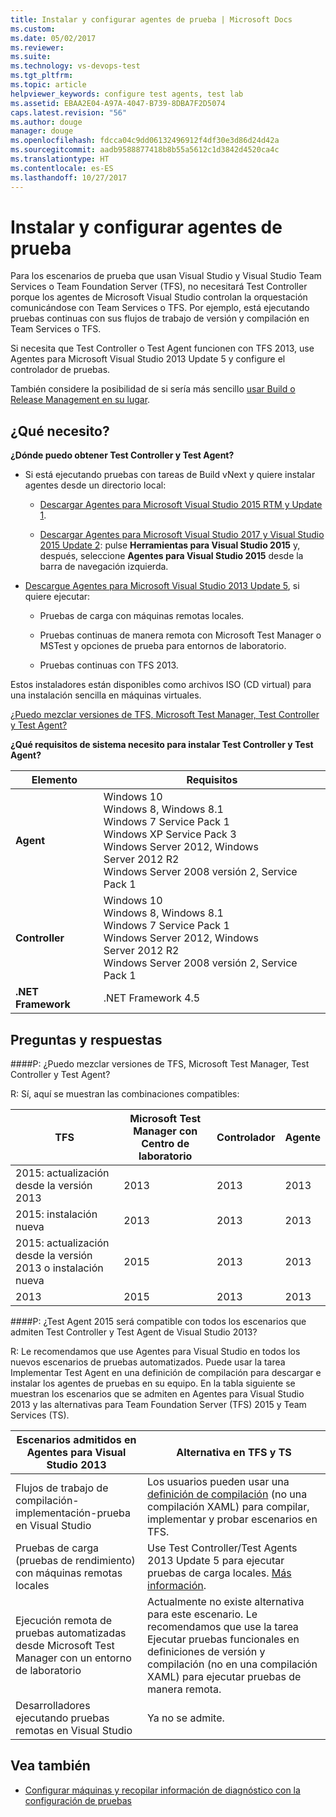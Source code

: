 ```yaml
---
title: Instalar y configurar agentes de prueba | Microsoft Docs
ms.custom: 
ms.date: 05/02/2017
ms.reviewer: 
ms.suite: 
ms.technology: vs-devops-test
ms.tgt_pltfrm: 
ms.topic: article
helpviewer_keywords: configure test agents, test lab
ms.assetid: EBAA2E04-A97A-4047-B739-8DBA7F2D5074
caps.latest.revision: "56"
ms.author: douge
manager: douge
ms.openlocfilehash: fdcca04c9dd06132496912f4df30e3d86d24d42a
ms.sourcegitcommit: aadb9588877418b8b55a5612c1d3842d4520ca4c
ms.translationtype: HT
ms.contentlocale: es-ES
ms.lasthandoff: 10/27/2017
---
```

# <a name="install-and-configure-test-agents"></a>Instalar y configurar agentes de prueba

Para los escenarios de prueba que usan Visual Studio y Visual Studio Team Services o Team Foundation Server (TFS), no necesitará Test Controller porque los agentes de Microsoft Visual Studio controlan la orquestación comunicándose con Team Services o TFS. Por ejemplo, está ejecutando pruebas continuas con sus flujos de trabajo de versión y compilación en Team Services o TFS.

Si necesita que Test Controller o Test Agent funcionen con TFS 2013, use Agentes para Microsoft Visual Studio 2013 Update 5 y configure el controlador de pruebas.

También considere la posibilidad de si sería más sencillo [usar Build o Release Management en su lugar](use-build-or-rm-instead-of-lab-management.md).

## <a name="what-do-i-need"></a>¿Qué necesito?

**¿Dónde puedo obtener Test Controller y Test Agent?**

* Si está ejecutando pruebas con tareas de Build vNext y quiere instalar agentes desde un directorio local: 

  * [Descargar Agentes para Microsoft Visual Studio 2015 RTM y Update 1](http://go.microsoft.com/fwlink/p/?LinkId=619266). 

  * [Descargar Agentes para Microsoft Visual Studio 2017 y Visual Studio 2015 Update 2](https://www.visualstudio.com/downloads/download-visual-studio-vs): pulse **Herramientas para Visual Studio 2015** y, después, seleccione **Agentes para Visual Studio 2015** desde la barra de navegación izquierda.

* [Descargue Agentes para Microsoft Visual Studio 2013 Update 5](http://go.microsoft.com/fwlink/p/?LinkId=619264), si quiere ejecutar:

  * Pruebas de carga con máquinas remotas locales.

  * Pruebas continuas de manera remota con Microsoft Test Manager o MSTest y opciones de prueba para entornos de laboratorio.

  * Pruebas continuas con TFS 2013.

Estos instaladores están disponibles como archivos ISO (CD virtual) para una instalación sencilla en máquinas virtuales. 

[¿Puedo mezclar versiones de TFS, Microsoft Test Manager, Test Controller y Test Agent?](#MixedVersions)

**¿Qué requisitos de sistema necesito para instalar Test Controller y Test Agent?**

| Elemento | Requisitos |
| ---- | ------------ |
| **Agent** | Windows 10 <br />Windows 8, Windows 8.1<br />Windows 7 Service Pack 1<br />Windows XP Service Pack 3<br />Windows Server 2012, Windows Server 2012 R2<br />Windows Server 2008 versión 2, Service Pack 1 |
| **Controller** | Windows 10 <br />Windows 8, Windows 8.1<br />Windows 7 Service Pack 1<br />Windows Server 2012, Windows Server 2012 R2<br />Windows Server 2008 versión 2, Service Pack 1 |
| **.NET Framework** | .NET Framework 4.5 |

## <a name="q--a"></a>Preguntas y respuestas

<!-- BEGINSECTION class="m-qanda" -->

<a name="MixedVersions"></a>

####<a name="q-can-i-mix-versions-of-tfs-microsoft-test-manager-the-test-controller-and-test-agent"></a>P: ¿Puedo mezclar versiones de TFS, Microsoft Test Manager, Test Controller y Test Agent?

R: Sí, aquí se muestran las combinaciones compatibles:

| TFS | Microsoft Test Manager con Centro de laboratorio | Controlador | Agente |
| --- | -------------------------------------- | ---------- | ----- |
| 2015: actualización desde la versión 2013 | 2013 | 2013 |2013 |
| 2015: instalación nueva | 2013 | 2013 | 2013 |
| 2015: actualización desde la versión 2013 o instalación nueva | 2015 | 2013 | 2013 |
| 2013 | 2015 | 2013 | 2013 |

####<a name="q-will-the-test-agent-2015-support-all-the-scenarios-supported-by-test-controller-and-test-agent-of-visual-studio-2013"></a>P: ¿Test Agent 2015 será compatible con todos los escenarios que admiten Test Controller y Test Agent de Visual Studio 2013?

R: Le recomendamos que use Agentes para Visual Studio en todos los nuevos escenarios de pruebas automatizados. Puede usar la tarea Implementar Test Agent en una definición de compilación para descargar e instalar los agentes de pruebas en su equipo.
En la tabla siguiente se muestran los escenarios que se admiten en Agentes para Visual Studio 2013 y las alternativas para Team Foundation Server (TFS) 2015 y Team Services (TS).

| Escenarios admitidos en Agentes para Visual Studio 2013 | Alternativa en TFS y TS |
| --- | --- |
| Flujos de trabajo de compilación-implementación-prueba en Visual Studio | Los usuarios pueden usar una [definición de compilación](https://www.visualstudio.com/team-services/continuous-integration/) (no una compilación XAML) para compilar, implementar y probar escenarios en TFS. |
| Pruebas de carga (pruebas de rendimiento) con máquinas remotas locales | Use Test Controller/Test Agents 2013 Update 5 para ejecutar pruebas de carga locales. [Más información](https://msdn.microsoft.com/en-us/library/ff400223.aspx). |
| Ejecución remota de pruebas automatizadas desde Microsoft Test Manager con un entorno de laboratorio | Actualmente no existe alternativa para este escenario. Le recomendamos que use la tarea Ejecutar pruebas funcionales en definiciones de versión y compilación (no en una compilación XAML) para ejecutar pruebas de manera remota. |
| Desarrolladores ejecutando pruebas remotas en Visual Studio | Ya no se admite. |

<!-- ENDSECTION -->

## <a name="see-also"></a>Vea también

* [Configurar máquinas y recopilar información de diagnóstico con la configuración de pruebas](https://msdn.microsoft.com/library/dd286743%28v=vs.140%29.aspx)

